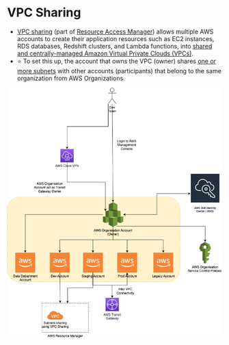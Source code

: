 # VPC Sharing
- [VPC sharing](https://docs.aws.amazon.com/vpc/latest/userguide/vpc-sharing.html) (part of [Resource Access Manager](../../../2b_OrgMultipleAccounts/AWSResourceAccessManager.md)) allows multiple AWS accounts to create their application resources such as EC2 instances, RDS databases, Redshift clusters, and Lambda functions, into [shared and centrally-managed Amazon Virtual Private Clouds (VPCs)](../Subnets.md).
- :star: To set this up, the account that owns the VPC (owner) shares [one or more subnets](../Subnets.md) with other accounts (participants) that belong to the same organization from AWS Organizations.

![](../../../2b_OrgMultipleAccounts/assets/AWS-Multiple-Accounts.png)